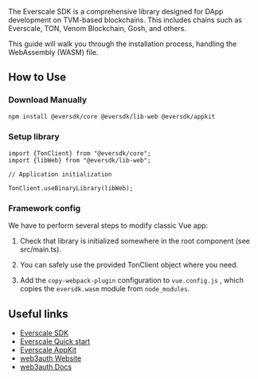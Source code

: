 The Everscale SDK is a comprehensive library designed for DApp development on TVM-based blockchains. This includes chains such as Everscale, TON, Venom Blockchain, Gosh, and others.

This guide will walk you through the installation process, handling the WebAssembly (WASM) file.

## How to Use

### Download Manually

```bash
npm install @eversdk/core @eversdk/lib-web @eversdk/appkit
```

### Setup library

```
import {TonClient} from "@eversdk/core";
import {libWeb} from "@eversdk/lib-web";

// Application initialization

TonClient.useBinaryLibrary(libWeb);
```

### Framework config

We have to perform several steps to modify classic Vue app:

1. Check that library is initialized somewhere in the root component (see src/main.ts).

2. You can safely use the provided TonClient object where you need.

3. Add the `copy-webpack-plugin` configuration to `vue.config.js` , which copies the `eversdk.wasm` module from `node_modules`.

## Useful links

- [Everscale SDK](https://github.com/tonlabs/ever-sdk-js)
- [Everscale Quick start](https://docs.everos.dev/ever-sdk/quick_start)
- [Everscale AppKit](https://github.com/tonlabs/ever-appkit-js)
- [web3auth Website](https://web3auth.io)
- [web3auth Docs](https://web3auth.io/docs)